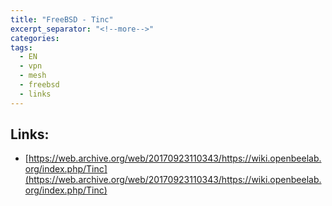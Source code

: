 ```yaml
---
title: "FreeBSD - Tinc"
excerpt_separator: "<!--more-->"
categories:
tags:
  - EN
  - vpn
  - mesh
  - freebsd
  - links
---
```



## Links:

* [https://web.archive.org/web/20170923110343/https://wiki.openbeelab.org/index.php/Tinc](https://web.archive.org/web/20170923110343/https://wiki.openbeelab.org/index.php/Tinc)



